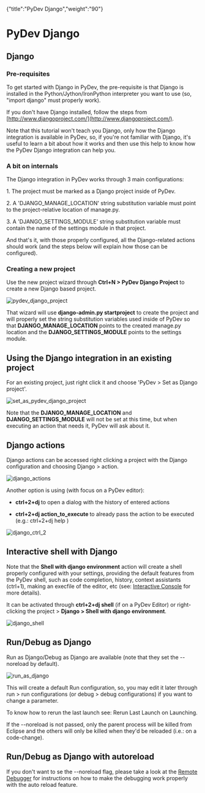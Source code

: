 {"title":"PyDev Django","weight":"90"} 

# PyDev Django

## Django

### Pre-requisites

To get started with Django in PyDev, the pre-requisite is that Django is installed in the Python/Jython/IronPython interpreter you want to use (so, "import django" must properly work).

If you don't have Django installed, follow the steps from [http://www.djangoproject.com/](http://www.djangoproject.com/).

Note that this tutorial won't teach you Django, only how the Django integration is available in PyDev, so, if you're not familiar with Django, it's useful to learn a bit about how it works and then use this help to know how the PyDev Django integration can help you.

### A bit on internals

The Django integration in PyDev works through 3 main configurations:

1\. The project must be marked as a Django project inside of PyDev.

2\. A 'DJANGO\_MANAGE\_LOCATION' string substitution variable must point to the project-relative location of manage.py.

3\. A 'DJANGO\_SETTINGS\_MODULE' string substitution variable must contain the name of the settings module in that project.

And that's it, with those properly configured, all the Django-related actions should work (and the steps below will explain how those can be configured).

### Creating a new project

Use the new project wizard through **Ctrl+N > PyDev Django Project** to create a new Django based project.

![pydev_django_project](/Images/appc/pydev.org/images/django/pydev_django_project.png)

That wizard will use **django-admin.py startproject** to create the project and will properly set the string substitution variables used inside of PyDev so that **DJANGO\_MANAGE\_LOCATION** points to the created manage.py location and the **DJANGO\_SETTINGS\_MODULE** points to the settings module.

## Using the Django integration in an existing project

For an existing project, just right click it and choose 'PyDev > Set as Django project'.

![set_as_pydev_django_project](/Images/appc/pydev.org/images/django/set_as_pydev_django_project.png)

Note that the **DJANGO\_MANAGE\_LOCATION** and **DJANGO\_SETTINGS\_MODULE** will not be set at this time, but when executing an action that needs it, PyDev will ask about it.

## Django actions

Django actions can be accessed right clicking a project with the Django configuration and choosing Django > action.

![django_actions](/Images/appc/pydev.org/images/django/django_actions.png)

Another option is using (with focus on a PyDev editor):

*   **ctrl+2+dj <enter>** to open a dialog with the history of entered actions
    
*   **ctrl+2+dj action\_to\_execute <enter>** to already pass the action to be executed (e.g.: ctrl+2+dj help <enter>)
    

![django_ctrl_2](/Images/appc/pydev.org/images/django/django_ctrl_2.png)

## Interactive shell with Django

Note that the **Shell with django environment** action will create a shell properly configured with your settings, providing the default features from the PyDev shell, such as code completion, history, context assistants (ctrl+1), making an execfile of the editor, etc (see: [Interactive Console](/docs/appc/Axway_Appcelerator_Studio/Axway_Appcelerator_Studio_Guide/Web_Development/Python_Development/PyDev_Features/PyDev_Interactive_Console/) for more details).

It can be activated through **ctrl+2+dj shell** (if on a PyDev Editor) or right-clicking the project > **Django > Shell with django environment**.

![django_shell](/Images/appc/pydev.org/images/django/django_shell.png)

## Run/Debug as Django

Run as Django/Debug as Django are available (note that they set the --noreload by default).

![run_as_django](/Images/appc/pydev.org/images/django/run_as_django.png)

This will create a default Run configuration, so, you may edit it later through run > run configurations (or debug > debug configurations) if you want to change a parameter.

To know how to rerun the last launch see: Rerun Last Launch on Launching.

If the --noreload is not passed, only the parent process will be killed from Eclipse and the others will only be killed when they'd be reloaded (i.e.: on a code-change).

## Run/Debug as Django with autoreload

If you don't want to se the --noreload flag, please take a look at the [Remote Debugger](/docs/appc/Axway_Appcelerator_Studio/Axway_Appcelerator_Studio_Guide/Web_Development/Python_Development/PyDev_Features/PyDev_Remote_Debugger/) for instructions on how to make the debugging work properly with the auto reload feature.